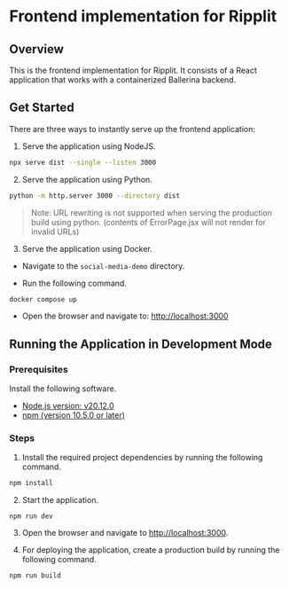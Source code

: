 # Frontend implementation for Ripplit

## Overview

This is the frontend implementation for Ripplit. It consists of a React application that works with a containerized Ballerina backend.

## Get Started

There are three ways to instantly serve up the frontend application:

1. Serve the application using NodeJS.

```bash
npx serve dist --single --listen 3000
```

2. Serve the application using Python.

```bash
python -m http.server 3000 --directory dist
```

> Note: URL rewriting is not supported when serving the production build using python. (contents of ErrorPage.jsx will not render for invalid URLs)

3. Serve the application using Docker.

- Navigate to the `social-media-demo` directory.

- Run the following command.

```bash
docker compose up
```

- Open the browser and navigate to: [http://localhost:3000](http://localhost:3000)

## Running the Application in Development Mode

### Prerequisites

Install the following software.

- [Node.js version: v20.12.0](https://nodejs.org/en/blog/release/v20.12.0)
- [npm (version 10.5.0 or later)](https://www.npmjs.com/package/npm)

### Steps

1. Install the required project dependencies by running the following command.

```bash
npm install
```

2. Start the application.

```bash'
npm run dev
```

3. Open the browser and navigate to [http://localhost:3000](http://localhost:3000).

4. For deploying the application, create a production build by running the following command.

```bash
npm run build
```
